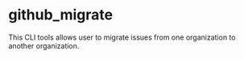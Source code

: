 # github_migrate
This CLI tools allows user to migrate issues from one organization to another organization.
